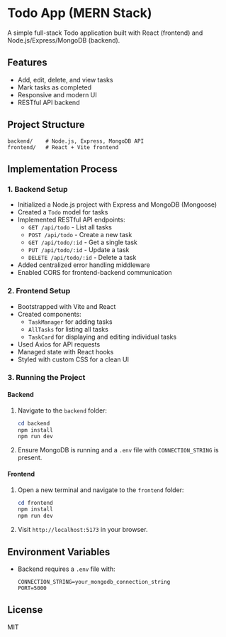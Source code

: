 # Todo App (MERN Stack)

A simple full-stack Todo application built with React (frontend) and Node.js/Express/MongoDB (backend).

## Features
- Add, edit, delete, and view tasks
- Mark tasks as completed
- Responsive and modern UI
- RESTful API backend

## Project Structure
```
backend/    # Node.js, Express, MongoDB API
frontend/   # React + Vite frontend
```

## Implementation Process

### 1. Backend Setup
- Initialized a Node.js project with Express and MongoDB (Mongoose)
- Created a `Todo` model for tasks
- Implemented RESTful API endpoints:
  - `GET /api/todo` - List all tasks
  - `POST /api/todo` - Create a new task
  - `GET /api/todo/:id` - Get a single task
  - `PUT /api/todo/:id` - Update a task
  - `DELETE /api/todo/:id` - Delete a task
- Added centralized error handling middleware
- Enabled CORS for frontend-backend communication

### 2. Frontend Setup
- Bootstrapped with Vite and React
- Created components:
  - `TaskManager` for adding tasks
  - `AllTasks` for listing all tasks
  - `TaskCard` for displaying and editing individual tasks
- Used Axios for API requests
- Managed state with React hooks
- Styled with custom CSS for a clean UI

### 3. Running the Project

#### Backend
1. Navigate to the `backend` folder:
   ```powershell
   cd backend
   npm install
   npm run dev
   ```
2. Ensure MongoDB is running and a `.env` file with `CONNECTION_STRING` is present.

#### Frontend
1. Open a new terminal and navigate to the `frontend` folder:
   ```powershell
   cd frontend
   npm install
   npm run dev
   ```
2. Visit `http://localhost:5173` in your browser.

## Environment Variables
- Backend requires a `.env` file with:
  ```env
  CONNECTION_STRING=your_mongodb_connection_string
  PORT=5000
  ```

## License
MIT
